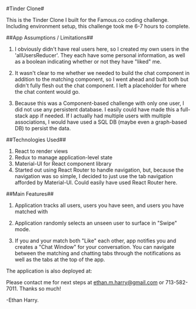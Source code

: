 #Tinder Clone#

This is the Tinder Clone I built for the Famous.co coding challenge. Including environment setup, this challenge took me 6-7 hours to complete.

##App Assumptions / Limitations##

1. I obviously didn't have real users here, so I created my own users in the 'allUsersReducer'. They each have some personal information, as well as a boolean indicating whether or not they have "liked" me.

2. It wasn't clear to me whether we needed to build the chat component in addition to the matching component, so I went ahead and built both but didn't fully flesh out the chat component. I left a placeholder for where the chat content would go.

3. Because this was a Component-based challenge with only one user, I did not use any persistent database. I easily could have made this a full-stack app if needed. If I actually had multiple users with multiple associations, I would have used a SQL DB (maybe even a graph-based DB) to persist the data.

##Technologies Used##

1. React to render views
2. Redux to manage application-level state
3. Material-UI for React component library
4. Started out using React Router to handle navigation, but, because the navigation was so simple, I decided to just use the tab navigation afforded by Material-UI. Could easily have used React Router here.

##Main Features##

1. Application tracks all users, users you have seen, and users you have matched with

2. Application randomly selects an unseen user to surface in "Swipe" mode.

3. If you and your match both "Like" each other, app notifies you and creates a "Chat Window" for your conversation. You can navigate between the matching and chatting tabs through the notifications as well as the tabs at the top of the app.




The application is also deployed at: 

Please contact me for next steps at ethan.m.harry@gmail.com or 713-582-7011. Thanks so much!

-Ethan Harry.
